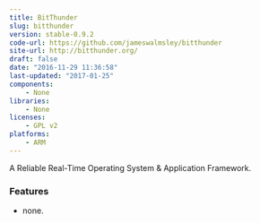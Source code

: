 ```yaml
---
title: BitThunder
slug: bitthunder
version: stable-0.9.2
code-url: https://github.com/jameswalmsley/bitthunder
site-url: http://bitthunder.org/
draft: false
date: "2016-11-29 11:36:58"
last-updated: "2017-01-25"
components:
    - None
libraries:
    - None
licenses:
    - GPL v2
platforms:
    - ARM
---
```






A Reliable Real-Time Operating System & Application Framework.

<!--more-->

### Features
- none.


